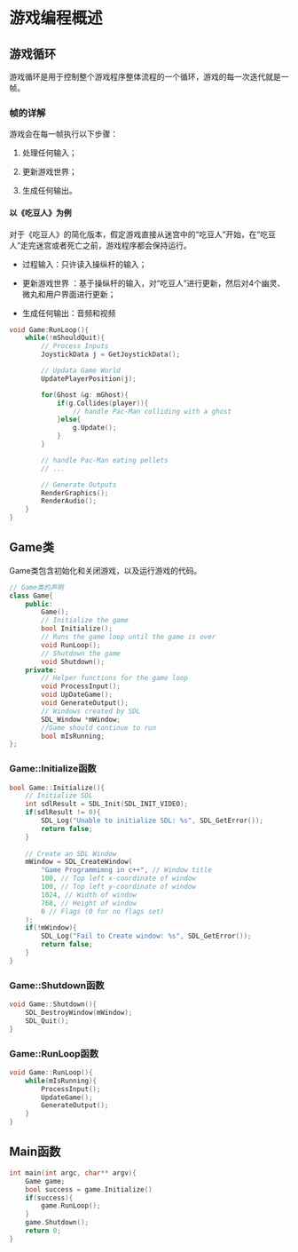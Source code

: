 # 游戏编程概述

## 游戏循环

游戏循环是用于控制整个游戏程序整体流程的一个循环，游戏的每一次迭代就是一帧。

### 帧的详解

游戏会在每一帧执行以下步骤：

1. 处理任何输入；

2. 更新游戏世界；

3. 生成任何输出。

#### 以《吃豆人》为例

对于《吃豆人》的简化版本，假定游戏直接从迷宫中的“吃豆人”开始，在“吃豆人”走完迷宫或者死亡之前，游戏程序都会保持运行。

* 过程输入：只许读入操纵杆的输入；

* 更新游戏世界 ：基于操纵杆的输入，对“吃豆人”进行更新，然后对4个幽灵、微丸和用户界面进行更新；

* 生成任何输出：音频和视频

```cpp
void Game:RunLoop(){
    while(!mShouldQuit){
        // Process Inputs
        JoystickData j = GetJoystickData();

        // Updata Game World
        UpdatePlayerPosition(j);

        for(Ghost &g: mGhost){
            if(g.Collides(player)){
                // handle Pac-Man colliding with a ghost
            }else{
                g.Update();
            }
        }

        // handle Pac-Man eating pellets
        // ...

        // Generate Outputs
        RenderGraphics();
        RenderAudio();
    }
}
```

## Game类

Game类包含初始化和关闭游戏，以及运行游戏的代码。

```cpp
// Game类的声明
class Game{
    public:
        Game();
        // Initialize the game
        bool Initialize();
        // Runs the game loop until the game is over
        void RunLoop();
        // Shutdown the game
        void Shutdown();
    private:
        // Helper functions for the game loop
        void ProcessInput();
        void UpDateGame();
        void GenerateOutput();   
        // Windows created by SDL
        SDL_Window *mWindow;
        //Game should continue to run
        bool mIsRunning; 
};
```

### Game::Initialize函数

```cpp
bool Game::Initialize(){
    // Initialize SDL
    int sdlResult = SDL_Init(SDL_INIT_VIDEO);
    if(sdlResult != 0){
        SDL_Log("Unable to initialize SDL: %s", SDL_GetError());
        return false;
    }
    
    // Create an SDL Window
    mWindow = SDL_CreateWindow(
        "Game Programmimng in c++", // Window title
        100, // Top left x-coordinate of window
        100, // Top left y-coordinate of window
        1024, // Width of window
        768, // Height of window
        0 // Flags (0 for no flags set)
    );
    if(!mWindow){
        SDL_Log("Fail to Create window: %s", SDL_GetError());
        return false;
    }
}
```

### Game::Shutdown函数

```cpp
void Game::Shutdown(){
    SDL_DestroyWindow(mWindow);
    SDL_Quit();
}
```

### Game::RunLoop函数

```cpp
void Game::RunLoop(){
    while(mIsRunning){
        ProcessInput();
        UpdateGame();
        GenerateOutput();
    }
}
```

## Main函数

```cpp
int main(int argc, char** argv){
    Game game;
    bool success = game.Initialize()
    if(success){
        game.RunLoop();
    }
    game.Shutdown();
    return 0;
}
```


